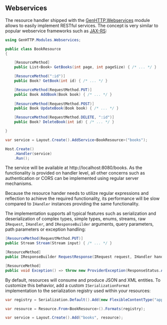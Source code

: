 ﻿## Webservices

The resource handler shipped with the [GenHTTP.Webservices](https://www.nuget.org/packages/GenHTTP.Modules.Webservices/)
module allows to easily implement RESTful services. The
concept is very similar to popular webservice frameworks
such as [JAX-RS](https://github.com/jax-rs):

```csharp
using GenHTTP.Modules.Webservices;

public class BookResource
{

    [ResourceMethod]
    public List<Book> GetBooks(int page, int pageSize) { /* ... */ }

    [ResourceMethod(":id")]
    public Book? GetBook(int id) { /* ... */ }

    [ResourceMethod(RequestMethod.PUT)]
    public Book AddBook(Book book) { /* ... */ }
                        
    [ResourceMethod(RequestMethod.POST)]
    public Book UpdateBook(Book book) { /* ... */ }

    [ResourceMethod(RequestMethod.DELETE, ":id")]
    public Book? DeleteBook(int id) { /* ... */ }

}

var service = Layout.Create().AddService<BookResource>("books");

Host.Create()
    .Handler(service)
    .Run();
```

The service will be available at http://localhost:8080/books.
As the functionality is provided on handler level,
all other concerns such as authentication or CORS can
be implemented using regular server mechanisms. 

Because the resource hander needs to utilize regular expressions
and reflection to achieve the required functionality, its performance
will be slow compared to `IHandler` instances
providing the same functionality.

The implementation supports all typical features such as
serialization and deserialization of complex types, simple
types, enums, streams, raw `IRequest`, `IHandler`, and `IResponseBuilder`
arguments, query parameters, path parameters or exception handling:

```csharp
[ResourceMethod(RequestMethod.PUT)]
public Stream Stream(Stream input) { /* ... */ }

[ResourceMethod]
public IResponseBuilder RequestResponse(IRequest request, IHandler handler) { return request.Respond() /* ... */; }

[ResourceMethod]
public void Exception() => throw new ProviderException(ResponseStatus.AlreadyReported, "Already reported!");
```

By default, resources will consume and produce JSON and XML entities. To
customize this behavior, add a custom `ISerializationFormat`
implementation to the serialization registry used within your resources:

```csharp
var registry = Serialization.Default().Add(new FlexibleContentType("application/protobuf"), new ProtobufFormat());

var resource = Resource.From<BookResource>().Formats(registry);

var service = Layout.Create().Add("books", resource);
```